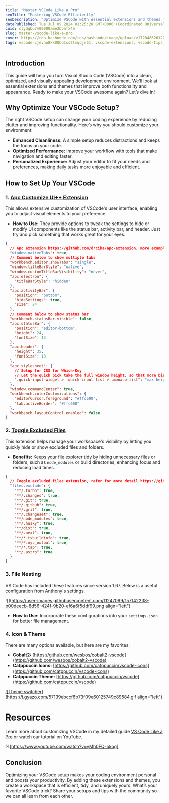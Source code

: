 ```yaml
---
title: "Master VSCode Like a Pro"
seoTitle: "Mastering VSCode Efficiently"
seoDescription: "Optimize VSCode with essential extensions and themes for a clean, efficient, personalized coding environment to boost productivity and enjoy coding"
datePublished: Tue Jul 09 2024 01:25:28 GMT+0000 (Coordinated Universal Time)
cuid: clydqbu7v00000ame2bpnfx4e
slug: master-vscode-like-a-pro
cover: https://cdn.hashnode.com/res/hashnode/image/upload/v1720486261207/d1eec38d-833d-4164-81b5-5df144a89e6c.png
tags: vscode-cjevho8kk00bo1ss2lmqqjr51, vscode-extensions, vscode-tips,  vscode
---
```


## Introduction

This guide will help you turn Visual Studio Code (VSCode) into a clean, optimized, and visually appealing development environment. We'll look at essential extensions and themes that improve both functionality and appearance. Ready to make your VSCode awesome again? Let’s dive in!

## Why Optimize Your VSCode Setup?

The right VSCode setup can change your coding experience by reducing clutter and improving functionality. Here’s why you should customize your environment:

- **Enhanced Cleanliness:** A simple setup reduces distractions and keeps the focus on your code.
- **Optimized Performance:** Improve your workflow with tools that make navigation and editing faster.
- **Personalized Experience:** Adjust your editor to fit your needs and preferences, making daily tasks more enjoyable and efficient.

## How to Set Up Your VSCode

### 1\. [Apc Customize UI++ Extension](https://github.com/drcika/apc-extension)

This allows extensive customization of VSCode's user interface, enabling you to adjust visual elements to your preference.

- **How to Use:** They provide options to tweak the settings to hide or modify UI components like the status bar, activity bar, and header. Just try and pick something that works great for your eyes.

```json
{
  // Apc extension https://github.com/drcika/apc-extension, more examples on https://github.com/drcika/apc-extension/issues/5
  "window.nativeTabs": true,
  // Comment below to show multiple tabs
  "workbench.editor.showTabs": "single",
  "window.titleBarStyle": "native",
  "window.customTitleBarVisibility": "never",
  "apc.electron": {
    "titleBarStyle": "hidden"
  },
  "apc.activityBar": {
    "position": "bottom",
    "hideSettings": true,
    "size": 24
  },
  // Comment below to show status bar
  "workbench.statusBar.visible": false,
  "apc.statusBar": {
    "position": "editor-bottom",
    "height": 24,
    "fontSize": 13
  },
  "apc.header": {
    "height": 35,
    "fontSize": 13
  },
  "apc.stylesheet": {
    // Setup for CSS for Which-Key
    // Let the quick pick take the full window height, so that more bindings are visible.
    ".quick-input-widget > .quick-input-list > .monaco-list": "max-height: 100vh !important;"
  },
  "window.commandCenter": true,
  "workbench.colorCustomizations": {
    "editorCursor.foreground": "#ffc600",
    "tab.activeBorder": "#ffc600"
  },
  "workbench.layoutControl.enabled": false
}
```

### 2\. [Toggle Excluded Files](https://github.com/eamodio/vscode-toggle-excluded-files)

This extension helps manage your workspace's visibility by letting you quickly hide or show excluded files and folders.

- **Benefits:** Keeps your file explorer tidy by hiding unnecessary files or folders, such as `node_modules` or build directories, enhancing focus and reducing load times.

```json
{
  // Toggle excluded files extension, refer for more detail https://github.com/jellydn/vscode-toggle-excluded-files
  "files.exclude": {
    "**/.turbo": true,
    "**/.changes": true,
    "**/.git": true,
    "**/.github": true,
    "**/.grit": true,
    "**/.changeset": true,
    "**/node_modules": true,
    "**/.husky": true,
    "**/dist": true,
    "**/.next": true,
    "**/*.tsbuildinfo": true,
    "**/*.nyc_output": true,
    "**/*.tap": true,
    "**/.astro": true
  }
}
```

### 3\. File Nesting

VS Code has included these features since version 1.67. Below is a useful configuration from Anthony's settings.

![](https://user-images.githubusercontent.com/11247099/157142238-b00deecb-8d56-424f-9b20-ef6a6f5ddf99.png align="left")

- **How to Use:** Incorporate these configurations into your `settings.json` for better file management.

### 4\. Icon & Theme

There are many options available, but here are my favorites:

- **Cobalt2:** [https://github.com/wesbos/cobalt2-vscode](https://github.com/wesbos/cobalt2-vscode)
- **Catppuccin Icons:** [https://github.com/catppuccin/vscode-icons](https://github.com/catppuccin/vscode-icons)
- **Catppuccin Theme:** [https://github.com/catppuccin/vscode](https://github.com/catppuccin/vscode)

[![Theme switcher](https://i.gyazo.com/57139ebccf6b73f09e60125749c89584.gif align="left")](https://gyazo.com/57139ebccf6b73f09e60125749c89584)

# Resources

Learn more about customizing VSCode in my detailed guide [VS Code Like a Pro](https://github.com/jellydn/vscode-like-pro) or watch our tutorial on YouTube.

%[https://www.youtube.com/watch?v=yMh0FQ-okog]

## Conclusion

Optimizing your VSCode setup makes your coding environment personal and boosts your productivity. By adding these extensions and themes, you create a workspace that is efficient, tidy, and uniquely yours. What’s your favorite VSCode trick? Share your setups and tips with the community so we can all learn from each other.
